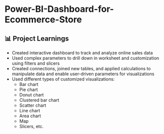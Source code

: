 # Power-BI-Dashboard-for-Ecommerce-Store

## 📊 Project Learnings

- Created interactive dashboard to track and analyze online sales data  
- Used complex parameters to drill down in worksheet and customization using filters and slicers  
- Created connections, joined new tables, and applied calculations to manipulate data and enable user-driven parameters for visualizations  
- Used different types of customized visualizations:
  - Bar chart  
  - Pie chart  
  - Donut chart  
  - Clustered bar chart  
  - Scatter chart  
  - Line chart  
  - Area chart  
  - Map  
  - Slicers, etc.  
